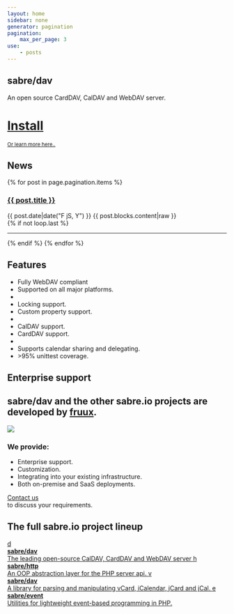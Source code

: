 ```yaml
---
layout: home
sidebar: none
generator: pagination
pagination:
    max_per_page: 3
use:
    - posts
---
```

<section class="hero">
<h1>sabre/dav</h1>

<p>
An open source CardDAV, CalDAV and WebDAV server.
</p>

</section>
<div class="download">
    <a href="{{ site.url }}/dav/install">
        <i class="fa fa-download"></i>
        <h1>Install</h1>
    </a>
    <small>
        <a href="{{ site.url }}/dav/gettingstarted">Or learn more here..</a>
    </small>
</div>

<section class="box box-news">
    <h1>News</h1>
    {% for post in page.pagination.items %}
        <article>
            <h1><a href="{{ site.url }}{{ post.url }}">{{ post.title }}</a></h1>
            <time>{{ post.date|date("F jS, Y") }}</time>
            {{ post.blocks.content|raw }}
        </article>
        {% if not loop.last %}<hr />{% endif %}
    {% endfor %}
</section>

<section class="box box-features">
    <h1>Features</h1>
    <ul class="list list-features">
        <li>
            <i class="fa fa-rocket"></i>
            Fully WebDAV compliant
        </li>
        <li>
            <i class="fa fa-coffee"></i>
            Supported on all major platforms.
        </li>
        <li class="hr"></li>
        <li>
            <i class="fa fa-lock"></i>
            Locking support.
        </li>
        <li>
            <i class="fa fa-home"></i>
            Custom property support.
        </li>
        <li class="hr"></li>
        <li>
            <i class="fa fa-calendar"></i>
            CalDAV support.
        </li>
        <li>
            <i class="fa fa-book"></i>
            CardDAV support.
        </li>
        <li class="hr"></li>
        <li>
            <i class="fa fa-share"></i>
            Supports calendar sharing and delegating.
        </li>
        <li>
            <i class="fa fa-check"></i>
            &gt;95% unittest coverage.
        </li>
    </ul>
</section>

<section class="box box-enterprise">
    <h1>Enterprise support</h1>
    <h2>sabre/dav and the other sabre.io projects are developed by <a href="https://fruux.com/">fruux</a>.</h2>
    <div>
        <a href="https://fruux.com"><img src="{{site.url}}/img/fruux_logo.png"></a>
        <h3>We provide:</h3>
        <ul class="list list-checks">
            <li>Enterprise support.</li>
            <li>Customization.</li>
            <li>Integrating into your existing infrastructure.</lI>
            <li>Both on-premise and SaaS deployments.</li>
        </ul>
    </div>
    <p class="bubble">
        <i class="fa fa-2x fa-envelope-o"></i>
        <a href="/support">Contact us</a> <br>to discuss your requirements.
    </p>
</section>

<section class="box box-lineup">
    <h1>The full sabre.io project lineup</h1>
    <a href="{{site.url}}/dav">
        <span>d</span><br>
        <strong>sabre/dav</strong><br>
        The leading open-source CalDAV, CardDAV and WebDAV server
    </a>
    <a href="{{site.url}}/http">
        <span>h</span><br>
        <strong>sabre/http</strong><br>
        An OOP abstraction layer for the PHP server api.
    </a>
    <a href="{{site.url}}/vobject">
        <span>v</span><br>
        <strong>sabre/dav</strong><br>
        A library for parsing and manipulating vCard, iCalendar, jCard and jCal.
    </a>
    <a href="{{site.url}}/event">
        <span>e</span><br>
        <strong>sabre/event</strong><br>
        Utilities for lightweight event-based programming in PHP.
    </a>

</section>
